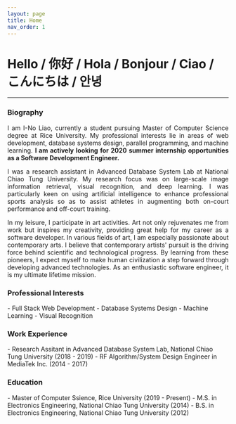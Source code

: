 ```yaml
---
layout: page
title: Home
nav_order: 1
---
```


# Hello / 你好 / Hola / Bonjour / Ciao / こんにちは / 안녕

---

<h3>Biography</h3>
<p align="justify">
I am I-No Liao, currently a student pursuing Master of Computer Science degree at Rice University. My professional interests lie in areas of web development, database systems design, parallel programming, and machine learning. <strong>I am actively looking for 2020 summer internship opportunities as a Software Development Engineer.</strong></p>

<p align="justify">
I was a research assistant in Advanced Database System Lab at National Chiao Tung University. My research focus was on large-scale image information retrieval, visual recognition, and deep learning. I was particularly keen on using artificial intelligence to enhance professional sports analysis so as to assist athletes in augmenting both on-court performance and off-court training.
</p>

<p align="justify">
In my leisure, I participate  in art activities. Art not only rejuvenates me from work but inspires my creativity, providing great help for my career as a software developer. In various fields of art, I am especially passionate about contemporary arts. I believe that contemporary artists' pursuit is the driving force behind scientific and technological progress. By learning from these pioneers, I expect myself to make human civilization a step forward through developing advanced technologies. As an enthusiastic software engineer, it is my ultimate lifetime mission.
</p>

<h3>Professional Interests</h3>
- Full Stack Web Development
- Database Systems Design
- Machine Learning
- Visual Recognition

<h3>Work Experience</h3>
- Research Assitant in Advanced Database System Lab, National Chiao Tung University (2018 - 2019)
- RF Algorithm/System Design Engineer in MediaTek Inc. (2014 - 2017)

<h3>Education</h3>
- Master of Computer Ssience, Rice University (2019 - Present)
- M.S. in Electronics Engineering, National Chiao Tung University (2014)
- B.S. in Electronics Engineering, National Chiao Tung University (2012)